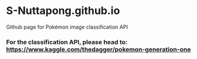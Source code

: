 # S-Nuttapong.github.io
Github page for Pokémon image classification API

### For the classification API, please head to: https://www.kaggle.com/thedagger/pokemon-generation-one


